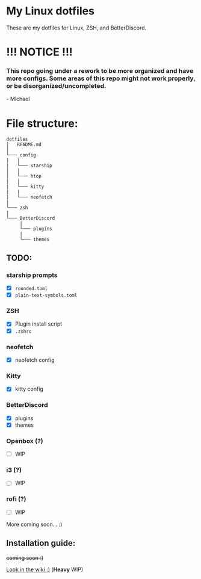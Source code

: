 # My Linux dotfiles
These are my dotfiles for Linux, ZSH, and BetterDiscord.

# !!! NOTICE !!!
### This repo going under a rework to be more organized and have more configs. Some areas of this repo might not work properly, or be disorganized/uncompleted. 
\- Michael

# File structure:
```
dotfiles
│   README.md  
│
└─── config
|   |
|   └─── starship
│   │
│   └─── htop
|   |
|   └─── kitty
|   |
|   └─── neofetch
|  
└─── zsh
|
└─── BetterDiscord
     |
     └─── plugins
     |
     └─── themes
```

## TODO:

### starship prompts
- [x] `rounded.toml`
- [x] `plain-text-symbols.toml`

### ZSH 
- [x] Plugin install script
- [x] `.zshrc`

### neofetch
- [x] neofetch config

### Kitty
- [x] kitty config

### BetterDiscord 
- [x] plugins
- [x] themes

### Openbox (?)
- [ ] WIP

### i3 (?)
- [ ] WIP

### rofi (?)
- [ ] WIP

More coming soon... :)

## Installation guide: 
~~coming soon :)~~

[Look in the wiki :)](https://github.com/michaelScopic/dotfiles/wiki) (**Heavy** WIP)


